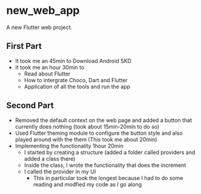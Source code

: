 # new_web_app

A new Flutter web project.

## First Part

- It took me an 45min to Download Android SKD
- It took me an hour 30min to
  - Read about Flutter
  - How to intergrate Choco, Dart and Flutter
  - Application of all the tools and run the app

## Second Part
- Removed the default context on the web page and added a button that currently does nothing (took about 15min-20min to do so)
- Used Flutter theming module to configure the button style and also played around with the them (This took me about 20min)
- Implementing the functionality 1hour 20min
  - I started by creating a structure (added a folder called providers and added a class there)
  - Inside the class, I wrote the functionality that does the increment
  - I called the provider in my UI
    - This in particular took the longest because I had to do some reading and modfied my code as I go along